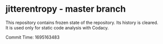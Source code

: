 # jitterentropy - master branch

This repository contains frozen state of the repository.
Its history is cleared. It is used only for static code
analysis with Codacy.

Commit Time: 1695163483